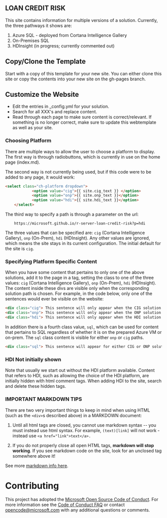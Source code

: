 
## LOAN CREDIT RISK 

This site contains information for multiple versions of a solution.  Currently, the three pathways it shows are:

1.  Azure SQL - deployed from Cortana Intelligence Gallery
2.  On-Premises SQL
3.  HDInsight (in progress; currently commented out)

## Copy/Clone the Template

Start with a copy of this template for your new site.  You can either clone this site or copy the contents into your new site on the gh-pages branch.

## Customize the Website

* Edit the entries in _config.yml for your solution.  
* Search for all XXX's and replace content.
* Read through each page to make sure content is correct/relevant.  If something is no longer correct, make sure to update this webtemplate as well as your site.

### Choosing Platform 

There are multiple ways to allow the user to choose a platform to display. The first way is through radiobuttons, which is currently in use on the home page (index.md).

The second way is not currently being used, but if this code were to be added to any page, it would work:

```html
<select class="ch-platform dropdown">
            <option value="cig">{{ site.cig_text }} </option>
            <option value="onp">{{ site.onp_text }}</option>
            <option value="hdi">{{ site.hdi_text }}</option>
    </select> 
```

The third way to specify a path is through a parameter on the url:

```
    https://microsoft.github.io/r-server-loan-credit-risk?p=hdi
```

The three values that can be specified are: `cig` (Cortana Intelligence Gallery), `onp` (On-Prem), `hdi` (HDInsight).  Any other values are ignored, which means the site stays in its current configuration.  The initial default for the site is `cig`.

### Specifying Platform Specific Content

When you have  some content that pertains to only one of the above solutions, add it to the page in a tag, setting the class to one of the three values: `cig` (Cortana Intelligence Gallery), `onp` (On-Prem), `hdi` (HDInsight).  The content inside these divs are visible only when the corresponding solution path is chosen.  For example, in the code below, only one of the sentences would ever be visible on the website:

```html
<div class="cig"> This sentence will only appear when the CIG solution has been chosen.</div>
<div class="onp"> This sentence will only appear when the ONP solution has been chosen.</div>
<div class="hdi"> This sentence will only appear when the HDI solution has been chosen.</div>
```

In addition there is a fourth class value, `sql`, which can be used for content that pertains to SQL regardless of whether it is on the prepared Azure VM or on-prem. The  `sql` class content is visible for either `onp` or `cig` paths.

```html
<div class="sql"> This sentence will appear for either CIG or ONP solutions.</div>
```

### HDI Not initially shown

Note that usually we start out without the HDI platform available.  Content that refers to HDI, such as allowing the choice of the HDI platform, are initially hidden with html comment tags.  When adding HDI to the site, search and delete these hidden tags.

### IMPORTANT MARKDOWN TIPS

There are two very important things to keep in mind when using HTML (such as the `<div>`s described above) in a MARKDOWN document:

1.  Until all html tags are closed, you cannot use markdown syntax -- you must instead use html syntax. For example, `(text)[link]` will not work - instead use `<a href="link">text</a>.`  

2. If you do not properly close all open HTML tags, **markdown will stop working**.  If you see markdown code on the site, look for an unclosed tag somewhere above it!  

See more [ markdown info here](https://github.com/adam-p/markdown-here/wiki/Markdown-Cheatsheet#code).

# Contributing


This project has adopted the [Microsoft Open Source Code of Conduct](https://opensource.microsoft.com/codeofconduct/). For more information see the [Code of Conduct FAQ](https://opensource.microsoft.com/codeofconduct/faq/) or contact [opencode@microsoft.com](mailto:opencode@microsoft.com) with any additional questions or comments.
 
